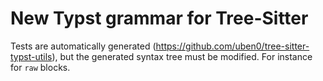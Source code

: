# New Typst grammar for Tree-Sitter

Tests are automatically generated (https://github.com/uben0/tree-sitter-typst-utils), but the generated syntax tree must be modified. For instance for `raw` blocks.
